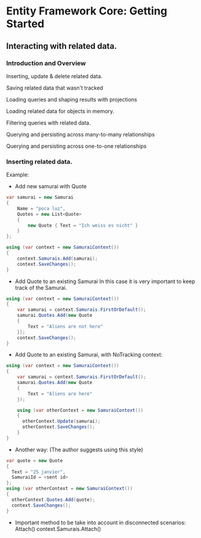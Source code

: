 # Entity Framework Core: Getting Started

## Interacting with related data.

### Introduction and Overview

Inserting, update & delete related data.

Saving related data that wasn't tracked

Loading queries and shaping results with projections

Loading related data for objects in memory.

Filtering queries with related data.

Querying and persisting across many-to-many relationships

Querying and persisting across one-to-one relationships


### Inserting related data.

Example:

- Add new samurai with Quote
```cs
var samurai = new Samurai
{
    Name = "poca luz",
    Quotes = new List<Quote>
    {
        new Quote { Text = "Ich weiss es nicht" }
    }
};

using (var context = new SamuraiContext())
{
    context.Samurais.Add(samurai);
    context.SaveChanges();
}
```

- Add Quote to an existing Samurai
  In this case it is very important to keep track of the Samurai.
```cs
using (var context = new SamuraiContext())
{
    var samurai = context.Samurais.FirstOrDefault();
    samurai.Quotes.Add(new Quote
    {
        Text = "Aliens are not here"
    });
    context.SaveChanges();
}
```

- Add Quote to an existing Samurai, with NoTracking context:
```cs
using (var context = new SamuraiContext())
{
    var samurai = context.Samurais.FirstOrDefault();
    samurai.Quotes.Add(new Quote
    {
        Text = "Aliens are here"
    });

    using (var otherContext = new SamuraiContext())
    {
      otherContext.Update(samurai);
      otherContext.SaveChanges();      
    }
}
```

- Another way: (The author suggests using this style)
```cs
var quote = new Quote
{
  Text = "25 janvier",
  SamuraiId = <sent id>
};
using (var otherContext = new SamuraiContext())
{
  otherContext.Quotes.Add(quote);
  context.SaveChanges();      
}
```


* Important method to be take into account in disconnected scenarios: Attach()
    context.Samurais.Attach()
